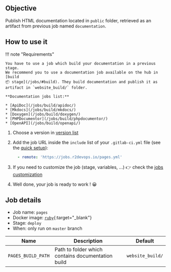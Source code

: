 ## Objective

Publish HTML documentation located in `public` folder, retrieved as an artifact
from previous job named `documentation`.

## How to use it

!!! note "Requirements"

    You have to use a job which build your documentation in a previous stage.
    We recommend you to use a documentation job available on the hub in [build
    📦 stage](/jobs/#build). They build documentation and publish it as
    artifact in `website_build/` folder.

    **Documentation jobs list:**

    * [ApiDoc](/jobs/build/apidoc/)
    * [Mkdocs](/jobs/build/mkdocs/)
    * [Doxygen](/jobs/build/doxygen/)
    * [PHPDocumentor](/jobs/build/phpdocumentor/)
    * [OpenAPI](/jobs/build/openapi/)

1. Choose a version in [version list](#versions)
1. Add the job URL inside the `include` list of your `.gitlab-ci.yml` file (see
   the [quick setup](/use-the-hub/#quick-setup)):
    ```yaml
      - remote: 'https://jobs.r2devops.io/pages.yml'
    ```

1. If you need to customize the job (stage, variables, ...) 👉 check the [jobs
   customization](/use-the-hub/#jobs-customization)
1. Well done, your job is ready to work ! 😀


## Job details

* Job name: `pages`
* Docker image: [`ruby`](https://hub.docker.com/_/ruby){:target="_blank"}
* Stage: `deploy`
* When: only run on `master` branch

| Name | Description | Default |
| ---- | ----------- | ------- |
| `PAGES_BUILD_PATH` | Path to folder which contains documentation build | `website_build/` |

